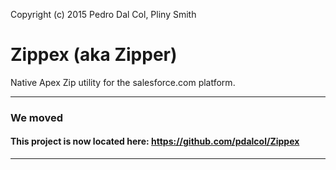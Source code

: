 Copyright (c) 2015 Pedro Dal Col, Pliny Smith
# Zippex (aka Zipper)
Native Apex Zip utility for the salesforce.com platform.
***
### We moved
#### This project is now located here: https://github.com/pdalcol/Zippex
***
